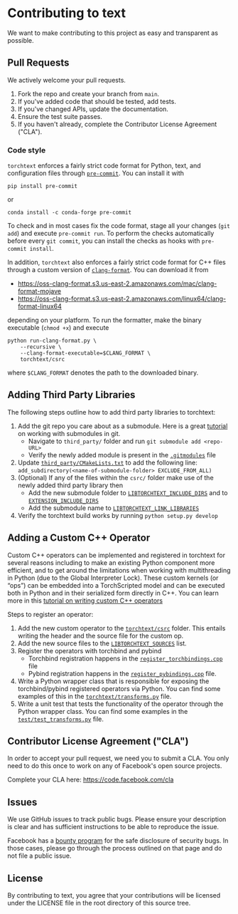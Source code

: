 # Contributing to text

We want to make contributing to this project as easy and transparent as possible.

## Pull Requests

We actively welcome your pull requests.

1. Fork the repo and create your branch from `main`.
2. If you've added code that should be tested, add tests.
3. If you've changed APIs, update the documentation.
4. Ensure the test suite passes.
5. If you haven't already, complete the Contributor License Agreement ("CLA").

### Code style

`torchtext` enforces a fairly strict code format for Python, text, and configuration files through
[`pre-commit`](https://pre-commit.com). You can install it with

```shell
pip install pre-commit
```

or

```shell
conda install -c conda-forge pre-commit
```

To check and in most cases fix the code format, stage all your changes (`git add`) and execute `pre-commit run`. To
perform the checks automatically before every `git commit`, you can install the checks as hooks with
`pre-commit install`.

In addition, `torchtext` also enforces a fairly strict code format for C++ files through a custom version of
[`clang-format`](https://clang.llvm.org/docs/ClangFormat.html). You can download it from

- https://oss-clang-format.s3.us-east-2.amazonaws.com/mac/clang-format-mojave
- https://oss-clang-format.s3.us-east-2.amazonaws.com/linux64/clang-format-linux64

depending on your platform. To run the formatter, make the binary executable (`chmod +x`) and execute

```shell
python run-clang-format.py \
    --recursive \
    --clang-format-executable=$CLANG_FORMAT \
    torchtext/csrc
```

where `$CLANG_FORMAT` denotes the path to the downloaded binary.

## Adding Third Party Libraries

The following steps outline how to add third party libraries to torchtext:

1. Add the git repo you care about as a submodule. Here is a great
   [tutorial](https://www.atlassian.com/git/tutorials/git-submodule) on working with submodules in git.
   - Navigate to `third_party/` folder and run `git submodule add <repo-URL>`
   - Verify the newly added module is present in the
     [`.gitmodules`](https://github.com/pytorch/text/blob/main/.gitmodules) file
2. Update
   [`third_party/CMakeLists.txt`](https://github.com/pytorch/text/blob/70fc1040ee40faf129604557107cc59fd51c4fe2/third_party/CMakeLists.txt#L8)
   to add the following line: `add_subdirectory(<name-of-submodule-folder> EXCLUDE_FROM_ALL)`
3. (Optional) If any of the files within the `csrc/` folder make use of the newly added third party library then
   - Add the new submodule folder to
     [`​​LIBTORCHTEXT_INCLUDE_DIRS`](https://github.com/pytorch/text/blob/70fc1040ee40faf129604557107cc59fd51c4fe2/torchtext/csrc/CMakeLists.txt#L24)
     and to
     [`EXTENSION_INCLUDE_DIRS`](https://github.com/pytorch/text/blob/70fc1040ee40faf129604557107cc59fd51c4fe2/torchtext/csrc/CMakeLists.txt#L119)
   - Add the submodule name to
     [`LIBTORCHTEXT_LINK_LIBRARIES`](https://github.com/pytorch/text/blob/70fc1040ee40faf129604557107cc59fd51c4fe2/torchtext/csrc/CMakeLists.txt#L33)
4. Verify the torchtext build works by running `python setup.py develop`

## Adding a Custom C++ Operator

Custom C++ operators can be implemented and registered in torchtext for several reasons including to make an existing
Python component more efficient, and to get around the limitations when working with multithreading in Python (due to
the Global Interpreter Lock). These custom kernels (or “ops”) can be embedded into a TorchScripted model and can be
executed both in Python and in their serialized form directly in C++. You can learn more in this
[tutorial on writing custom C++ operators](https://pytorch.org/tutorials/advanced/torch_script_custom_ops.html)

Steps to register an operator:

1. Add the new custom operator to the [`torchtext/csrc`](https://github.com/pytorch/text/tree/main/torchtext/csrc)
   folder. This entails writing the header and the source file for the custom op.
2. Add the new source files to the
   [`LIBTORCHTEXT_SOURCES`](https://github.com/pytorch/text/blob/70fc1040ee40faf129604557107cc59fd51c4fe2/torchtext/csrc/CMakeLists.txt#L11)
   list.
3. Register the operators with torchbind and pybind
   - Torchbind registration happens in the
     [`register_torchbindings.cpp`](https://github.com/pytorch/text/blob/70fc1040ee40faf129604557107cc59fd51c4fe2/torchtext/csrc/register_torchbindings.cpp#L14)
     file
   - Pybind registration happens in the
     [`register_pybindings.cpp`](https://github.com/pytorch/text/blob/70fc1040ee40faf129604557107cc59fd51c4fe2/torchtext/csrc/register_pybindings.cpp#L34)
     file.
4. Write a Python wrapper class that is responsible for exposing the torchbind/pybind registered operators via Python.
   You can find some examples of this in the
   [`torchtext/transforms.py`](https://github.com/pytorch/text/blob/70fc1040ee40faf129604557107cc59fd51c4fe2/torchtext/transforms.py#L274)
   file.
5. Write a unit test that tests the functionality of the operator through the Python wrapper class. You can find some
   examples in the
   [`test/test_transforms.py`](https://github.com/pytorch/text/blob/70fc1040ee40faf129604557107cc59fd51c4fe2/test/test_transforms.py#L317)
   file.

## Contributor License Agreement ("CLA")

In order to accept your pull request, we need you to submit a CLA. You only need to do this once to work on any of
Facebook's open source projects.

Complete your CLA here: <https://code.facebook.com/cla>

## Issues

We use GitHub issues to track public bugs. Please ensure your description is clear and has sufficient instructions to be
able to reproduce the issue.

Facebook has a [bounty program](https://www.facebook.com/whitehat/) for the safe disclosure of security bugs. In those
cases, please go through the process outlined on that page and do not file a public issue.

## License

By contributing to text, you agree that your contributions will be licensed under the LICENSE file in the root directory
of this source tree.
